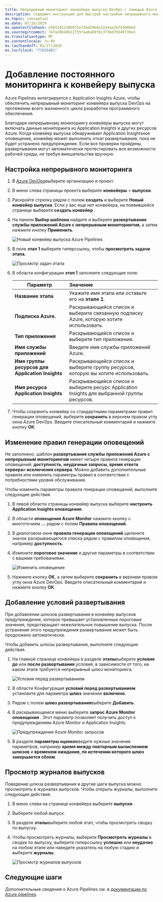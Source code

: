 ```yaml
---
title: Непрерывный мониторинг конвейера выпуска DevOps с помощью Azure Pipelines и Azure Application Insights | Документация Майкрософт
description: Содержит инструкции для быстрой настройки непрерывного мониторинга с помощью Application Insights
ms.topic: conceptual
ms.date: 07/16/2019
ms.openlocfilehash: e565101218b975ef2bd29b8a32a4aa1bf4300b6d
ms.sourcegitcommit: 747a20b40b12755faa0a69f0c373bd79349f39e3
ms.translationtype: MT
ms.contentlocale: ru-RU
ms.lasthandoff: 02/27/2020
ms.locfileid: "77655401"
---
```

# <a name="add-continuous-monitoring-to-your-release-pipeline"></a>Добавление постоянного мониторинга к конвейеру выпуска

Azure Pipelines интегрируется с Application Insights Azure, чтобы обеспечить непрерывный мониторинг конвейера выпуска DevOps на протяжении всего жизненного цикла разработки программного обеспечения. 

Благодаря непрерывному мониторингу конвейеры выпуска могут включать данные мониторинга из Application Insights и других ресурсов Azure. Когда конвейер выпуска обнаруживает Application Insightsное оповещение, конвейер может выполнить откат развертывания, пока не будет устранено предупреждение. Если все проверки пройдены, развертывания могут автоматически протестировать все возможности рабочей среды, не требуя вмешательства вручную. 

## <a name="configure-continuous-monitoring"></a>Настройка непрерывного мониторинга

1. В [Azure DevOps](https://dev.azure.com)выберите организацию и проект.
   
1. В меню слева страницы проекта выберите **конвейеры** > **выпуски**. 
   
1. Раскройте стрелку рядом с полем **создать** и выберите **Новый конвейер выпуска**. Если у вас еще нет конвейера, на появившейся странице выберите **создать конвейер** .
   
1. На панели **Выбор шаблона** найдите и выберите **развертывание службы приложений Azure с непрерывным мониторингом**, а затем нажмите кнопку **Применить**. 

   ![Новый конвейер выпуска Azure Pipelines](media/continuous-monitoring/001.png)

1. В поле **этап 1** выберите гиперссылку, чтобы **просмотреть задачи этапа.**

   ![Просмотр задач этапа](media/continuous-monitoring/002.png)

1. В области конфигурации **этап 1** заполните следующие поля: 

    | Параметр        | Значение |
   | ------------- |:-----|
   | **Название этапа**      | Укажите имя этапа или оставьте его на **этапе 1**. |
   | **Подписка Azure.** | Раскрывающийся список и выберите связанную подписку Azure, которую хотите использовать.|
   | **Тип приложения** | Раскрывающийся список и выберите тип приложения. |
   | **Имя службы приложений** | Введите имя службы приложений Azure. |
   | **Имя группы ресурсов для Application Insights**    | Раскрывающийся список и выберите группу ресурсов, которую вы хотите использовать. |
   | **Имя ресурса Application Insights** | Раскрывающийся список и выберите ресурс Application Insights для выбранной группы ресурсов.

1. Чтобы сохранить конвейер со стандартными параметрами правил генерации оповещений, выберите **сохранить** в верхнем правом углу окна Azure DevOps. Введите описательный комментарий и нажмите кнопку **ОК**.

## <a name="modify-alert-rules"></a>Изменение правил генерации оповещений

Не заполнено. шаблон **развертывания службы приложений Azure с непрерывным мониторингом** имеет четыре правила генерации оповещений: **доступность**, **неудачные запросы**, **время ответа сервера**и **исключения сервера**. Можно добавить дополнительные правила или изменить параметры правил в соответствии с потребностями уровня обслуживания. 

Чтобы изменить параметры правила генерации оповещений, выполните следующие действия.

1. В левой области страницы конвейер выпуска выберите **настроить Application Insights оповещения**.

1. В области **оповещения Azure Monitor** нажмите кнопку с многоточием **...** рядом с полем **Правила оповещений**.
   
1. В диалоговом окне **правила генерации оповещений** щелкните значок раскрывающегося списка рядом с правилом оповещения, например **доступность**. 
   
1. Измените **пороговое значение** и другие параметры в соответствии с вашими требованиями.
   
   ![Изменить оповещение](media/continuous-monitoring/003.png)
   
1. Нажмите кнопку **ОК**, а затем выберите **сохранить** в верхнем правом углу окна Azure DevOps. Введите описательный комментарий и нажмите кнопку **ОК**.

## <a name="add-deployment-conditions"></a>Добавление условий развертывания

При добавлении шлюзов развертывания в конвейер выпусков предупреждение, которое превышает установленные пороговые значения, предотвращает нежелательное повышение выпуска. После устранения этого предупреждения развертывание может быть продолжено автоматически.

Чтобы добавить шлюзы развертывания, выполните следующие действия.

1. На главной странице конвейера в разделе **этапы**выберите **условия до** или **после развертывания** условия, в зависимости от того, на каком этапе требуется непрерывный шлюз мониторинга.
   
   ![Условия перед развертыванием](media/continuous-monitoring/004.png)
   
1. В области Конфигурация **условий перед развертыванием** установите для параметра **шлюз** значение **включено**.
   
1. Рядом с полем **шлюз развертывания**выберите **Добавить**.
   
1. В раскрывающемся меню выберите **запрос Azure Monitor оповещения** . Этот параметр позволяет получить доступ к предупреждениям Azure Monitor и Application Insights.
   
   ![Предупреждения Azure Monitor запросов](media/continuous-monitoring/005.png)
   
1. В разделе **параметры оценки**введите нужные значения параметров, например **время между повторным вычислением шлюзов** и **временем ожидания, по истечении которого шлюз завершается сбоем**. 

## <a name="view-release-logs"></a>Просмотр журналов выпусков

Поведение шлюза развертывания и другие шаги выпуска можно просмотреть в журналах выпусков. Чтобы открыть журналы, выполните следующие действия.

1. В меню слева на странице конвейера выберите **выпуски** . 
   
1. Выберите любой выпуск. 
   
1. В разделе **этапы**выберите любой этап, чтобы просмотреть сводку по выпуску. 
   
1. Чтобы просмотреть журналы, выберите **Просмотреть журналы** в сводке по выпуску, выберите гиперссылку **успешно** или **неудачно** на любом этапе или наведите указатель на любую стадию и выберите **журналы**. 
   
   ![Просмотр журналов выпусков](media/continuous-monitoring/006.png)

## <a name="next-steps"></a>Следующие шаги

Дополнительные сведения о Azure Pipelines см. в [документации по Azure pipelines](https://docs.microsoft.com/azure/devops/pipelines).
